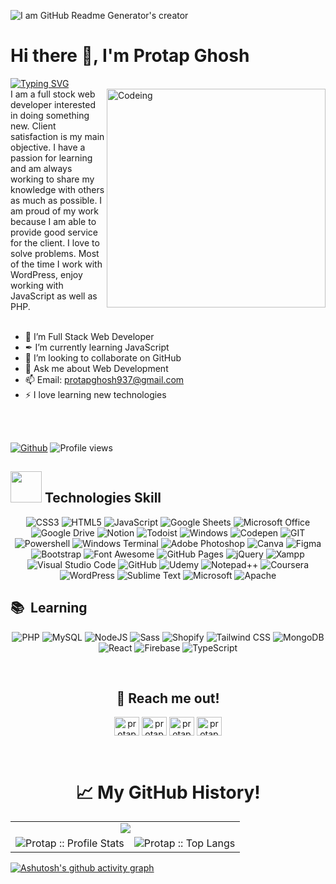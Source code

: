 ![I am GitHub Readme Generator's creator](https://www.digitaladlectio.com/wp-content/uploads/2020/04/New-PNC-Animated-Banners.gif)
# <h1 align=""> Hi there 👋, I'm Protap Ghosh </h1>
[![Typing SVG](https://readme-typing-svg.herokuapp.com?font=Oleo+Script+Swash+Caps&size=22&pause=1000&color=F26624&width=435&lines=Full+Stack+Web+Developer)](https://git.io/typing-svg)
<br/>
<img align="right" height="" width="350" alt="Codeing" src="https://moldech.com/wp-content/uploads/2022/07/96143-developer.gif">
I am a full stock web developer interested in doing something new. Client satisfaction is my main objective. I have a passion for learning and am always working to share my knowledge with others as much as possible. I am proud of my work because I am able to provide good service for the client. I love to solve problems. Most of the time I work with WordPress, enjoy working with JavaScript as well as PHP.
<br/>
<br/>


- 💼 I’m Full Stack Web Developer
- ✒ I’m currently learning JavaScript
- 👯 I’m looking to collaborate on GitHub
- 💬 Ask me about Web Development
- 📫 Email: protapghosh937@gmail.com
- ⚡ I love learning new technologies

<br/>
<br/>

[![Github](https://img.shields.io/github/followers/Protap9Ghosh?label=Follow&style=social)](https://github.com/Protap9Ghosh)&nbsp;![Profile views](https://gpvc.arturio.dev/Protap9Ghosh)

## <h2><img src = "https://media2.giphy.com/media/QssGEmpkyEOhBCb7e1/giphy.gif?cid=ecf05e47a0n3gi1bfqntqmob8g9aid1oyj2wr3ds3mg700bl&rid=giphy.gif" width='50'/>&nbsp;Technologies Skill</h2>

<div align="center">
 
 ![CSS3](https://img.shields.io/badge/CSS3-1572B6?style=for-the-badge&logo=css3&logoColor=white)
 ![HTML5](https://img.shields.io/badge/HTML5-E34F26?style=for-the-badge&logo=html5&logoColor=white)
 ![JavaScript](https://img.shields.io/badge/JavaScript-323330?style=for-the-badge&logo=javascript&logoColor=F7DF1E)
 ![Google Sheets](https://img.shields.io/badge/Google%20Sheets-34A853?style=for-the-badge&logo=google-sheets&logoColor=white)
 ![Microsoft Office](https://img.shields.io/badge/Microsoft_Office-D83B01?style=for-the-badge&logo=microsoft-office&logoColor=white)
 ![Google Drive](https://img.shields.io/badge/Google%20Drive-4285F4?style=for-the-badge&logo=googledrive&logoColor=white)
 ![Notion](https://img.shields.io/badge/Notion-000000?style=for-the-badge&logo=notion&logoColor=white)
 ![Todoist](https://img.shields.io/badge/Todoist-E44332?style=for-the-badge&logo=todoist&logoColor=white)
 ![Windows](https://img.shields.io/badge/Windows-0078D6?style=for-the-badge&logo=windows&logoColor=white)
 ![Codepen](https://img.shields.io/badge/Codepen-000000?style=for-the-badge&logo=codepen&logoColor=white)
 ![GIT](https://img.shields.io/badge/GIT-E44C30?style=for-the-badge&logo=git&logoColor=white)
 ![Powershell](https://img.shields.io/badge/powershell-5391FE?style=for-the-badge&logo=powershell&logoColor=white)
 ![Windows Terminal](https://img.shields.io/badge/windows%20terminal-4D4D4D?style=for-the-badge&logo=windows%20terminal&logoColor=white)
 ![Adobe Photoshop](https://img.shields.io/badge/Adobe%20Photoshop-31A8FF?style=for-the-badge&logo=Adobe%20Photoshop&logoColor=black)
 ![Canva](https://img.shields.io/badge/Canva-%2300C4CC.svg?&style=for-the-badge&logo=Canva&logoColor=white)
 ![Figma](https://img.shields.io/badge/Figma-F24E1E?style=for-the-badge&logo=figma&logoColor=white)
 ![Bootstrap](https://img.shields.io/badge/Bootstrap-563D7C?style=for-the-badge&logo=bootstrap&logoColor=white)
 ![Font Awesome](https://img.shields.io/badge/Font_Awesome-339AF0?style=for-the-badge&logo=fontawesome&logoColor=white)
 ![GitHub Pages](https://img.shields.io/badge/GitHub%20Pages-222222?style=for-the-badge&logo=GitHub%20Pages&logoColor=white)
 ![jQuery](https://img.shields.io/badge/jQuery-0769AD?style=for-the-badge&logo=jquery&logoColor=white)
 ![Xampp](https://img.shields.io/badge/Xampp-F37623?style=for-the-badge&logo=xampp&logoColor=white)
 ![Visual Studio Code](https://img.shields.io/badge/Visual_Studio_Code-0078D4?style=for-the-badge&logo=visual%20studio%20code&logoColor=white)
 ![GitHub](https://img.shields.io/badge/GitHub-100000?style=for-the-badge&logo=github&logoColor=white)
 ![Udemy](https://img.shields.io/badge/Udemy-A435F0?style=for-the-badge&logo=Udemy&logoColor=white)
 ![Notepad++](https://img.shields.io/badge/Notepad++-90E59A.svg?style=for-the-badge&logo=notepad%2b%2b&logoColor=black)
 ![Coursera](https://img.shields.io/badge/Coursera-0056D2?style=for-the-badge&logo=Coursera&logoColor=white)
 ![WordPress](https://img.shields.io/badge/WordPress-%23117AC9.svg?style=for-the-badge&logo=WordPress&logoColor=white)
 ![Sublime Text](https://img.shields.io/badge/sublime_text-%23575757.svg?style=for-the-badge&logo=sublime-text&logoColor=important)
 ![Microsoft](https://img.shields.io/badge/Microsoft-0078D4?style=for-the-badge&logo=microsoft&logoColor=white)
 ![Apache](https://img.shields.io/badge/apache-%23D42029.svg?style=for-the-badge&logo=apache&logoColor=white)
</div>

## <h2>📚 &nbsp;Learning</h2>

<div align="center">

 ![PHP](https://img.shields.io/badge/PHP-777BB4?style=for-the-badge&logo=php&logoColor=white)
 ![MySQL](https://img.shields.io/badge/MySQL-005C84?style=for-the-badge&logo=mysql&logoColor=white)
 ![NodeJS](https://img.shields.io/badge/node.js-6DA55F?style=for-the-badge&logo=node.js&logoColor=white)
 ![Sass](https://img.shields.io/badge/Sass-CC6699?style=for-the-badge&logo=sass&logoColor=white)
 ![Shopify](https://img.shields.io/badge/shopify-8DB543?style=for-the-badge&logo=Shopify&logoColor=white)
 ![Tailwind CSS](https://img.shields.io/badge/Tailwind_CSS-38B2AC?style=for-the-badge&logo=tailwind-css&logoColor=white)
 ![MongoDB](https://img.shields.io/badge/MongoDB-%234ea94b.svg?style=for-the-badge&logo=mongodb&logoColor=white)
 ![React](https://img.shields.io/badge/react-%23273c75.svg?style=for-the-badge&logo=react&logoColor=%2361DAFB)
 ![Firebase](https://img.shields.io/badge/firebase-%23039BE5.svg?style=for-the-badge&logo=firebase)
 ![TypeScript](https://img.shields.io/badge/typescript-%23007ACC.svg?style=for-the-badge&logo=typescript&logoColor=white)
</div>
<br/>
 
<h2 align="center">🤝 Reach me out!</h2>

<p align="center">
<a href="https://github.com/protap9ghosh" target="blank"><img align="center" src="https://raw.githubusercontent.com/rahuldkjain/github-profile-readme-generator/master/src/images/icons/Social/github.svg" alt="protap9ghosh" height="30" width="40" /></a>
<a href="https://codepen.io/protap9ghosh" target="blank"><img align="center" src="https://raw.githubusercontent.com/rahuldkjain/github-profile-readme-generator/master/src/images/icons/Social/codepen.svg" alt="protap9ghosh" height="30" width="40" /></a>
<a href="https://twitter.com/protap9ghosh" target="blank"><img align="center" src="https://raw.githubusercontent.com/rahuldkjain/github-profile-readme-generator/master/src/images/icons/Social/twitter.svg" alt="protap9ghosh" height="30" width="40" /></a>
<a href="https://fb.com/protap9ghosh" target="blank"><img align="center" src="https://raw.githubusercontent.com/rahuldkjain/github-profile-readme-generator/master/src/images/icons/Social/facebook.svg" alt="protap9ghosh" height="30" width="40" /></a>
</p> 
<br/>

<p align="center">
   <table align="center">
   <h1 align="center">📈 My GitHub History!</h1>
    <tr>
        <td colspan="2" align="center"><img src="http://github-readme-streak-stats.herokuapp.com?user=protap9ghosh&theme=blood-dark&fire=CC55FF&stroke=FFFE2F&ring=3FB984&background=102B43&currStreakLabel=21DEEA&currStreakNum=FF9A3E&sideNums=B1E0FF&sideLabels=2995BE&dates=36CE6D" /></td>
     </tr>
     <tr >
       <td><img alt="Protap :: Profile Stats" src="https://github-readme-stats.vercel.app/api?username=protap9ghosh&show_icons=true&theme=tokyonight" /></td>
       <td><img alt="Protap :: Top Langs" src="https://github-readme-stats.vercel.app/api/top-langs/?username=protap9ghosh&layout=compact&theme=nord" /></td>
     </tr>
     
   </table>
</p>

<!-- ![GitHub Activity Graph](https://activity-graph.herokuapp.com/graph?username=protap9ghosh) -->
[![Ashutosh's github activity graph](https://github-readme-activity-graph.cyclic.app/graph?username=protap9ghosh&theme=cobalt)](https://github.com/protap9ghosh/github-readme-activity-graph)

